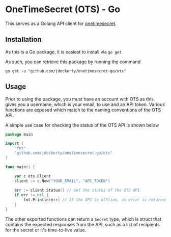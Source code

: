 # OneTimeSecret (OTS) - Go

This serves as a Golang API client for [onetimesecret](https://onetimesecret.com/).

## Installation

As this is a Go package, it is easiest to install via `go get`

As such, you can retrieve this package by running the command

    go get -u "github.com/jdockerty/onetimesecret-go/ots"

## Usage

Prior to using the package, you must have an account with OTS as this gives you a username, which is your email, to use and an API token. Various functions are exposed which match to the naming conventions of the OTS API.

A simple use case for checking the status of the OTS API is shown below
```go
package main

import (
    "fmt"
	"github.com/jdockerty/onetimesecret-go/ots"
)

func main() {

	var c ots.Client
    client := c.New("YOUR_EMAIL", "API_TOKEN")
    
    err := client.Status() // Get the status of the OTS API
    if err != nil {
        fmt.Println(err) // If the API is offline, an error is returned.
    }
}
```

The other exported functions can return a `Secret` type, which is struct that contains the expected responses from the API, such as a list of recipients for the secret or it's time-to-live value.